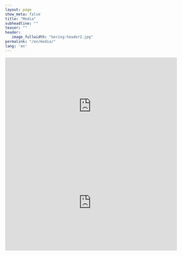 ```yaml
---
layout: page
show_meta: false
title: "Media"
subheadline: ""
teaser: ""
header:
   image_fullwidth: "bering-header2.jpg"
permalink: "/en/media/"
lang: 'en'
---
```


<iframe width="560" height="315" src="https://www.youtube.com/embed/Jb8x-jXjuTg" frameborder="0" allowfullscreen></iframe>

<iframe width="560" height="315" src="https://www.youtube.com/embed/ZWkBe0T7DUE" frameborder="0" allowfullscreen></iframe>
